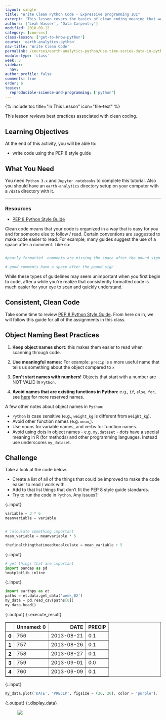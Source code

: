 ```yaml
---
layout: single
title: "Write Clean Python Code - Expressive programming 101"
excerpt: 'This lesson covers the basics of clean coding meaning that we ensure that the code that we write is easy for someone else to understand. We will briefly cover style guides, consistent spacing, literate object naming best practices.'
authors: ['Leah Wasser', 'Data Carpentry']
modified: 2018-09-12
category: [courses]
class-lesson: ['get-to-know-python']
course: 'earth-analytics-python'
nav-title: 'Write Clean Code'
permalink: /courses/earth-analytics-python/use-time-series-data-in-python/write-clean-code-with-python/
module-type: 'class'
week: 3
sidebar:
  nav:
author_profile: false
comments: true
order: 6
topics:
  reproducible-science-and-programming: ['python']
---
```



{% include toc title="In This Lesson" icon="file-text" %}



This lesson reviews best practices associated with clean coding.



<div class='notice--success' markdown="1">



## <i class="fa fa-graduation-cap" aria-hidden="true"></i> Learning Objectives

At the end of this activity, you will be able to:



* write code using the PEP 8 style guide



## <i class="fa fa-check-square-o fa-2" aria-hidden="true"></i> What You Need



You need `Python 3.x` and `Jupyter notebooks` to complete this tutorial. Also you should have an `earth-analytics` directory setup on your computer with a `/data` directory with it.


***



### Resources

* <a href="https://www.python.org/dev/peps/pep-0008/" target="_blank" data-proofer-ignore=''>PEP 8 Python Style Guide</a>



</div>


Clean code means that your code is organized in a way that is easy for you and for someone else to follow / read. Certain conventions are suggested to make code easier to read. For example, many guides suggest the use of a space after a comment. Like so:


```python

#poorly formatted  comments are missing the space after the pound sign.

# good comments have a space after the pound sign

```

While these types of guidelines may seem unimportant when you first begin to code, after a while you're realize that consistently formatted code is much easier for your eye to scan and quickly understand.



## Consistent, Clean Code

Take some time to review <a href="https://www.python.org/dev/peps/pep-0008/" target="_blank" data-proofer-ignore=''>PEP 8 Python Style Guide</a>. From here on in, we will follow this guide for all of the assignments in this class.



## Object Naming Best Practices

1. **Keep object names short:** this makes them easier to read when scanning through code.

2. **Use meaningful names:** For example: `precip` is a more useful name that tells us something about the object compared to `x`

3. **Don't start names with numbers!** Objects that start with a number are NOT VALID in `Python`.

4. **Avoid names that are existing functions in Python:** e.g., `if`, `else`, `for`, see [here](https://www.programiz.com/python-programming/keywords-identifier) for more reserved names.



A few other notes about object names in `Python`:

* `Python` is case sensitive (e.g., `weight_kg` is different from `Weight_kg`).
* Avoid other function names (e.g. `mean`,).
* Use nouns for variable names, and verbs for function names.
* Avoid using dots in object names - e.g. `my.dataset` - dots have a special meaning in R (for methods) and other programming languages. Instead use underscores `my_dataset`.

<div class="notice--warning" markdown="1">


## <i class="fa fa-pencil-square-o" aria-hidden="true"></i> Challenge

Take a look at the code below.

* Create a list of all of the things that could be improved to make the code easier to read / work with.
* Add to that list things that don't fit the PEP 8 style guide standards.
* Try to run the code in `Python`. Any issues?


<!--

FORMAT Issues:
* missing spaces in between comments
* comments aren't useful to help me understand what is happening



Object Naming Issues
* didn't use useful object names that describe the object
* one very long object name
* used a mixture of underscore and case that will be easy to confused 


-->

</div>

{:.input}
```python
variable = 3 * 6
meanvariable = variable


# calculate something important
mean_variable = meanvariable * 5

thefinalthingthatineedtocalculate = mean_variable + 5
```

{:.input}
```python
# get things that are important
import pandas as pd
%matplotlib inline
```

{:.input}
```python
import earthpy as et
paths = et.data.get_data('week_02')
my_data = pd.read_csv(paths[0])
my_data.head()
```

{:.output}
{:.execute_result}



<div>
<style scoped>
    .dataframe tbody tr th:only-of-type {
        vertical-align: middle;
    }

    .dataframe tbody tr th {
        vertical-align: top;
    }

    .dataframe thead th {
        text-align: right;
    }
</style>
<table border="1" class="dataframe">
  <thead>
    <tr style="text-align: right;">
      <th></th>
      <th>Unnamed: 0</th>
      <th>DATE</th>
      <th>PRECIP</th>
    </tr>
  </thead>
  <tbody>
    <tr>
      <th>0</th>
      <td>756</td>
      <td>2013-08-21</td>
      <td>0.1</td>
    </tr>
    <tr>
      <th>1</th>
      <td>757</td>
      <td>2013-08-26</td>
      <td>0.1</td>
    </tr>
    <tr>
      <th>2</th>
      <td>758</td>
      <td>2013-08-27</td>
      <td>0.1</td>
    </tr>
    <tr>
      <th>3</th>
      <td>759</td>
      <td>2013-09-01</td>
      <td>0.0</td>
    </tr>
    <tr>
      <th>4</th>
      <td>760</td>
      <td>2013-09-09</td>
      <td>0.1</td>
    </tr>
  </tbody>
</table>
</div>





{:.input}
```python
my_data.plot('DATE', 'PRECIP', figsize = (20, 20), color = 'purple');
```

{:.output}
{:.display_data}

<figure>

<img src = "{{ site.url }}//images/courses/earth-analytics-python/03-intro-to-python-and-time-series-data/python-basics-review/2018-02-05-py06-write-clean-code_5_0.png">

</figure>



